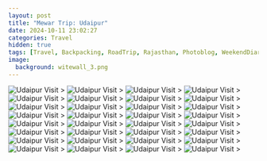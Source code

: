 ```yaml
---
layout: post
title: "Mewar Trip: Udaipur"
date: 2024-10-11 23:02:27
categories: Travel
hidden: true
tags: [Travel, Backpacking, RoadTrip, Rajasthan, Photoblog, WeekendDiaries]
image:
  background: witewall_3.png
---
```


<img src="https://i.imgur.com/rQQOMi9.jpg" alt="Udaipur Visit">
>

<img src="https://i.imgur.com/6bDL9gM.jpg" alt="Udaipur Visit">
>

<img src="https://i.imgur.com/zDxhO8I.jpg" alt="Udaipur Visit">
>

<img src="https://i.imgur.com/u1ZTDJA.jpg" alt="Udaipur Visit">
>

<img src="https://i.imgur.com/T5e0F3J.jpg" alt="Udaipur Visit">
>

<img src="https://i.imgur.com/4zT4CBb.jpg" alt="Udaipur Visit">
>

<img src="https://i.imgur.com/8kT7Gh1.jpg" alt="Udaipur Visit">
>

<img src="https://i.imgur.com/4BMYdh8.jpg" alt="Udaipur Visit">
>

<img src="https://i.imgur.com/HdfPXLX.jpg" alt="Udaipur Visit">
>

<img src="https://i.imgur.com/FKTbiGt.jpg" alt="Udaipur Visit">
>

<img src="https://i.imgur.com/XLBKYB2.jpg" alt="Udaipur Visit">
>

<img src="https://i.imgur.com/P8bkuWG.jpg" alt="Udaipur Visit">
>

<img src="https://i.imgur.com/n27WsuE.jpg" alt="Udaipur Visit">
>

<img src="https://i.imgur.com/BnJiRi7.jpg" alt="Udaipur Visit">
>

<img src="https://i.imgur.com/VHikhLQ.jpg" alt="Udaipur Visit">
>

<img src="https://i.imgur.com/GTWm057.jpg" alt="Udaipur Visit">
>

<img src="https://i.imgur.com/a8kwO76.jpg" alt="Udaipur Visit">
>

<img src="https://i.imgur.com/ZNdRcnW.jpg" alt="Udaipur Visit">
>

<img src="https://i.imgur.com/1mhSbU3.jpg" alt="Udaipur Visit">
>

<img src="https://i.imgur.com/y5tjPQN.jpg" alt="Udaipur Visit">
>

<img src="https://i.imgur.com/GFAvwOq.jpg" alt="Udaipur Visit">
>

<img src="https://i.imgur.com/uQZZwc7.jpg" alt="Udaipur Visit">
>

<img src="https://i.imgur.com/TRFnFbK.jpg" alt="Udaipur Visit">
>

<img src="https://i.imgur.com/JDjEkrr.jpg" alt="Udaipur Visit">
>

<img src="https://i.imgur.com/ukikiAc.jpg" alt="Udaipur Visit">
>

<img src="https://i.imgur.com/fnhyGk8.jpg" alt="Udaipur Visit">
>

<img src="https://i.imgur.com/7Hszb6i.jpg" alt="Udaipur Visit">
>

<img src="https://i.imgur.com/N3Yi1eI.jpg" alt="Udaipur Visit">
>

<img src="https://i.imgur.com/GmFtf8d.jpg" alt="Udaipur Visit">
>

<img src="https://i.imgur.com/2anJVRY.jpg" alt="Udaipur Visit">
>

<img src="https://i.imgur.com/iB8yInP.jpg" alt="Udaipur Visit">
>

<img src="https://i.imgur.com/gizVV7S.jpg" alt="Udaipur Visit">
>
